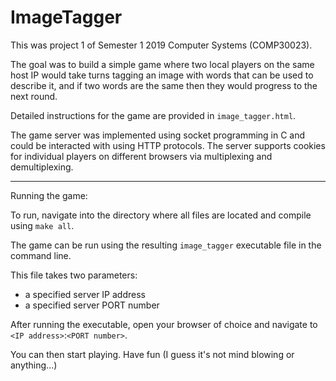 # ImageTagger

This was project 1 of Semester 1 2019 Computer Systems (COMP30023).

The goal was to build a simple game where two local players on the same host IP would take turns tagging an image with words that can be used to describe it, and if two words are the same then they would progress to the next round. 

Detailed instructions for the game are provided in `image_tagger.html`.

The game server was implemented using socket programming in C and could be interacted with using HTTP protocols. The server supports cookies for individual players on different browsers via multiplexing and demultiplexing. 

---
Running the game:

To run, navigate into the directory where all files are located and compile using `make all`.

The game can be run using the resulting `image_tagger` executable file in the command line. 

This file takes two parameters:
- a specified server IP address
- a specified server PORT number

After running the executable, open your browser of choice and navigate to `<IP address>`:`<PORT number>`.

You can then start playing. Have fun (I guess it's not mind blowing or anything...)

